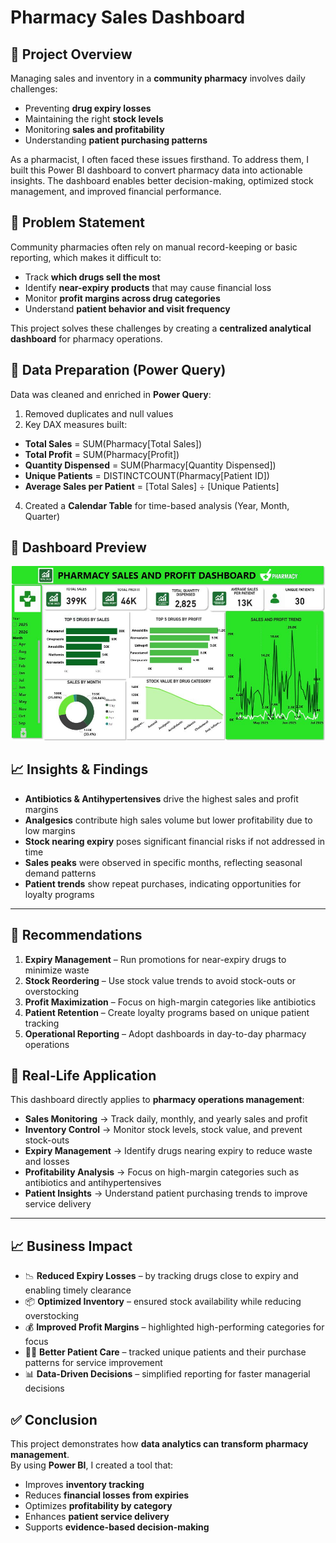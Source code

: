 # Pharmacy Sales Dashboard

## 📌 Project Overview
Managing sales and inventory in a **community pharmacy** involves daily challenges:  
- Preventing **drug expiry losses**  
- Maintaining the right **stock levels**  
- Monitoring **sales and profitability**  
- Understanding **patient purchasing patterns**  

As a pharmacist, I often faced these issues firsthand. To address them, I built this Power BI dashboard to convert pharmacy data into actionable insights. The dashboard enables better decision-making, optimized stock management, and improved financial performance.


## 🎯 Problem Statement
Community pharmacies often rely on manual record-keeping or basic reporting, which makes it difficult to:
- Track **which drugs sell the most**  
- Identify **near-expiry products** that may cause financial loss  
- Monitor **profit margins across drug categories**  
- Understand **patient behavior and visit frequency**  

This project solves these challenges by creating a **centralized analytical dashboard** for pharmacy operations.

## 🔄 Data Preparation (Power Query)
Data was cleaned and enriched in **Power Query**:
1. Removed duplicates and null values
2. Key DAX measures built:
- **Total Sales** = SUM(Pharmacy[Total Sales])  
- **Total Profit** = SUM(Pharmacy[Profit])  
- **Quantity Dispensed** = SUM(Pharmacy[Quantity Dispensed])  
- **Unique Patients** = DISTINCTCOUNT(Pharmacy[Patient ID])  
- **Average Sales per Patient** = [Total Sales] ÷ [Unique Patients]  
4. Created a **Calendar Table** for time-based analysis (Year, Month, Quarter)


## 📸 Dashboard Preview
![Dashboard](https://github.com/Moradeun/pharmacy-sales-dashboard/blob/main/Pharmacy%20Sales%20Dashboard.JPG?raw=true)


## 📈 Insights & Findings
- **Antibiotics & Antihypertensives** drive the highest sales and profit margins  
- **Analgesics** contribute high sales volume but lower profitability due to low margins  
- **Stock nearing expiry** poses significant financial risks if not addressed in time  
- **Sales peaks** were observed in specific months, reflecting seasonal demand patterns  
- **Patient trends** show repeat purchases, indicating opportunities for loyalty programs  

---

## 📝 Recommendations
1. **Expiry Management** – Run promotions for near-expiry drugs to minimize waste  
2. **Stock Reordering** – Use stock value trends to avoid stock-outs or overstocking  
3. **Profit Maximization** – Focus on high-margin categories like antibiotics  
4. **Patient Retention** – Create loyalty programs based on unique patient tracking  
5. **Operational Reporting** – Adopt dashboards in day-to-day pharmacy operations  



## 🎯 Real-Life Application
This dashboard directly applies to **pharmacy operations management**:
- **Sales Monitoring** → Track daily, monthly, and yearly sales and profit
- **Inventory Control** → Monitor stock levels, stock value, and prevent stock-outs
- **Expiry Management** → Identify drugs nearing expiry to reduce waste and losses
- **Profitability Analysis** → Focus on high-margin categories such as antibiotics and antihypertensives
- **Patient Insights** → Understand patient purchasing trends to improve service delivery
---


## 📈 Business Impact
- 📉 **Reduced Expiry Losses** – by tracking drugs close to expiry and enabling timely clearance  
- 📦 **Optimized Inventory** – ensured stock availability while reducing overstocking  
- 💰 **Improved Profit Margins** – highlighted high-performing categories for focus  
- 👩‍⚕️ **Better Patient Care** – tracked unique patients and their purchase patterns for service improvement  
- 📊 **Data-Driven Decisions** – simplified reporting for faster managerial decisions  

## ✅ Conclusion
This project demonstrates how **data analytics can transform pharmacy management**.  
By using **Power BI**, I created a tool that:  
- Improves **inventory tracking**  
- Reduces **financial losses from expiries**  
- Optimizes **profitability by category**  
- Enhances **patient service delivery**  
- Supports **evidence-based decision-making** 
